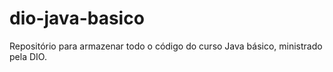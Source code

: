 # dio-java-basico
Repositório para armazenar todo o código do curso Java básico, ministrado pela DIO.
